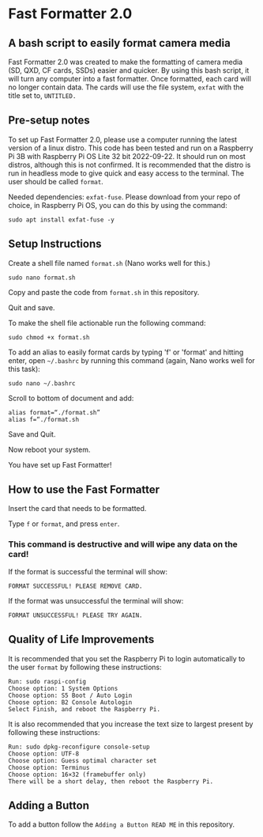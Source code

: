 # Fast Formatter 2.0

## A bash script to easily format camera media

Fast Formatter 2.0 was created to make the formatting of camera media (SD, QXD, CF cards, SSDs) easier and quicker. By using this bash script, it will turn any computer into a fast formatter. Once formatted, each card will no longer contain data. The cards will use the file system, `exfat` with the title set to, `UNTITLED.` 

## Pre-setup notes

To set up Fast Formatter 2.0, please use a computer running the latest version of a linux distro. This code has been tested and run on a Raspberry Pi 3B with Raspberry Pi OS Lite 32 bit 2022-09-22. It should run on most distros, although this is not confirmed. It is recommended that the distro is run in headless mode to give quick and easy access to the terminal. The user should be called `format`.

Needed dependencies: `exfat-fuse`. Please download from your repo of choice, in Raspberry Pi OS, you can do this by using the command:

```
sudo apt install exfat-fuse -y
```

## Setup Instructions

Create a shell file named `format.sh` (Nano works well for this.)

```
sudo nano format.sh
```

Copy and paste the code from `format.sh` in this repository.

Quit and save.

To make the shell file actionable run the following command:

```
sudo chmod +x format.sh
```

To add an alias to easily format cards by typing 'f' or 'format' and hitting enter, open `~/.bashrc` by running this command (again, Nano works well for this task):

```
sudo nano ~/.bashrc
```

Scroll to bottom of document and add:

```
alias format=“./format.sh”
alias f=“./format.sh
```

Save and Quit.

Now reboot your system.

You have set up Fast Formatter!

## How to use the Fast Formatter

Insert the card that needs to be formatted.

Type `f` or `format`, and press `enter`. 

### This command is destructive and will wipe any data on the card! 

If the format is successful the terminal will show:

`FORMAT SUCCESSFUL! PLEASE REMOVE CARD.`

If the format was unsuccessful the terminal will show: 

`FORMAT UNSUCCESSFUL! PLEASE TRY AGAIN.`

## Quality of Life Improvements

It is recommended that you set the Raspberry Pi to login automatically to the user `format` by following these instructions:

```
Run: sudo raspi-config
Choose option: 1 System Options
Choose option: S5 Boot / Auto Login
Choose option: B2 Console Autologin
Select Finish, and reboot the Raspberry Pi.
```

It is also recommended that you increase the text size to largest present by following these instructions: 

```
Run: sudo dpkg-reconfigure console-setup
Choose option: UTF-8
Choose option: Guess optimal character set
Choose option: Terminus
Choose option: 16×32 (framebuffer only)
There will be a short delay, then reboot the Raspberry Pi.
```

## Adding a Button

To add a button follow the `Adding a Button READ ME` in this repository.
